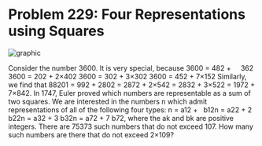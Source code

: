 # Problem 229: Four Representations using Squares

![graphic](img229.gif)

Consider the number 3600. It is very special, because 3600 = 482 +   
 362 3600 = 202 + 2×402 3600 = 302 + 3×302 3600 = 452 + 7×152 Similarly,
we find that 88201 = 992 + 2802 = 2872 + 2×542 = 2832 + 3×522 = 1972 +
7×842. In 1747, Euler proved which numbers are representable as a sum of
two squares. We are interested in the numbers n which admit
representations of all of the following four types: n = a12 +   b12n =
a22 + 2 b22n = a32 + 3 b32n = a72 + 7 b72, where the ak and bk are
positive integers. There are 75373 such numbers that do not exceed 107.
How many such numbers are there that do not exceed 2×109?